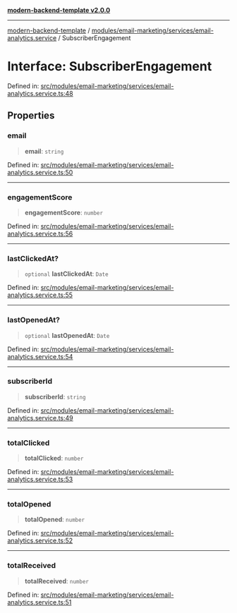 [**modern-backend-template v2.0.0**](../../../../../README.md)

***

[modern-backend-template](../../../../../modules.md) / [modules/email-marketing/services/email-analytics.service](../README.md) / SubscriberEngagement

# Interface: SubscriberEngagement

Defined in: [src/modules/email-marketing/services/email-analytics.service.ts:48](https://github.com/maemreyo/saas-4cus-nodejs/blob/2a5b3f3aa11335dfa561e80e1feabb8e6084261e/src/modules/email-marketing/services/email-analytics.service.ts#L48)

## Properties

### email

> **email**: `string`

Defined in: [src/modules/email-marketing/services/email-analytics.service.ts:50](https://github.com/maemreyo/saas-4cus-nodejs/blob/2a5b3f3aa11335dfa561e80e1feabb8e6084261e/src/modules/email-marketing/services/email-analytics.service.ts#L50)

***

### engagementScore

> **engagementScore**: `number`

Defined in: [src/modules/email-marketing/services/email-analytics.service.ts:56](https://github.com/maemreyo/saas-4cus-nodejs/blob/2a5b3f3aa11335dfa561e80e1feabb8e6084261e/src/modules/email-marketing/services/email-analytics.service.ts#L56)

***

### lastClickedAt?

> `optional` **lastClickedAt**: `Date`

Defined in: [src/modules/email-marketing/services/email-analytics.service.ts:55](https://github.com/maemreyo/saas-4cus-nodejs/blob/2a5b3f3aa11335dfa561e80e1feabb8e6084261e/src/modules/email-marketing/services/email-analytics.service.ts#L55)

***

### lastOpenedAt?

> `optional` **lastOpenedAt**: `Date`

Defined in: [src/modules/email-marketing/services/email-analytics.service.ts:54](https://github.com/maemreyo/saas-4cus-nodejs/blob/2a5b3f3aa11335dfa561e80e1feabb8e6084261e/src/modules/email-marketing/services/email-analytics.service.ts#L54)

***

### subscriberId

> **subscriberId**: `string`

Defined in: [src/modules/email-marketing/services/email-analytics.service.ts:49](https://github.com/maemreyo/saas-4cus-nodejs/blob/2a5b3f3aa11335dfa561e80e1feabb8e6084261e/src/modules/email-marketing/services/email-analytics.service.ts#L49)

***

### totalClicked

> **totalClicked**: `number`

Defined in: [src/modules/email-marketing/services/email-analytics.service.ts:53](https://github.com/maemreyo/saas-4cus-nodejs/blob/2a5b3f3aa11335dfa561e80e1feabb8e6084261e/src/modules/email-marketing/services/email-analytics.service.ts#L53)

***

### totalOpened

> **totalOpened**: `number`

Defined in: [src/modules/email-marketing/services/email-analytics.service.ts:52](https://github.com/maemreyo/saas-4cus-nodejs/blob/2a5b3f3aa11335dfa561e80e1feabb8e6084261e/src/modules/email-marketing/services/email-analytics.service.ts#L52)

***

### totalReceived

> **totalReceived**: `number`

Defined in: [src/modules/email-marketing/services/email-analytics.service.ts:51](https://github.com/maemreyo/saas-4cus-nodejs/blob/2a5b3f3aa11335dfa561e80e1feabb8e6084261e/src/modules/email-marketing/services/email-analytics.service.ts#L51)
